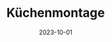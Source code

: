 ---
title: 'Küchenmontage'
description: 'Ihre neue Küche soll perfekt eingebaut werden? Unsere Experten sorgen für eine reibungslose Montage und Anpassung.'
date: 2023-10-01
serviceImg: 'repair03.jpg'
weight: 70
_build:
    render: never
---